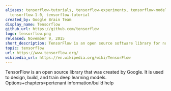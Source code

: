 ```yaml
---
aliases: tensorflow-tutorials, tensorflow-experiments, tensorflow-models, tensorflow-examples,
  tensorflow-1-0, tensorflow-tutorial
created_by: Google Brain Team
display_name: Tensorflow
github_url: https://github.com/tensorflow
logo: tensorflow.png
released: November 9, 2015
short_description: TensorFlow is an open source software library for numerical computation.
topic: tensorflow
url: https://www.tensorflow.org/
wikipedia_url: https://en.wikipedia.org/wiki/TensorFlow
---
```

TensorFlow is an open source library that was created by Google. It is used to design, build, and train deep learning models.
Options+chapters=pertenant information/build help
